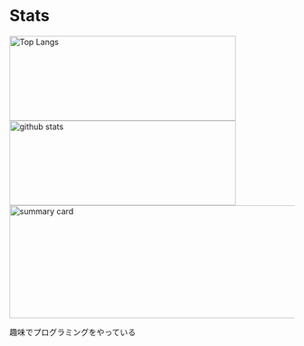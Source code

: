 # Stats
<p align="left"> 
  <img alt="Top Langs" height="150px" width="400px" src="https://github-readme-stats.vercel.app/api/top-langs/?username=Koala-Mana&layout=compact&show_icons=true&theme=onedark" />
  <img alt="github stats" height="150px" width="400px" src="https://github-readme-stats.vercel.app/api?username=Koala-Mana&theme=tokyonight&show_icons=ture" />
  <img alt="summary card" height="200px" width="900px" src="http://github-profile-summary-cards.vercel.app/api/cards/profile-details?username=Koala-Mana&theme=2077" />
</p>

 趣味でプログラミングをやっている
